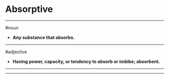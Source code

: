 # Absorptive
---
#noun
- **Any substance that absorbs.**
---
#adjective
- **Having power, capacity, or tendency to absorb or imbibe; absorbent.**
---
---
